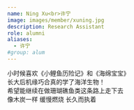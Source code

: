 ```yaml
---
name: Ning Xu<br>许宁
image: images/member/xuning.jpg
description: Research Assistant
role: alumni
aliases:
  - 许宁
#group: alum
---
```


<centre>
小时候喜欢《小鲤鱼历险记》和《海绵宝宝》<br>
长大后机缘巧合真的学了海洋生物！<br>
希望能继续在做珊瑚礁鱼类这条路上走下去<br>
像木炭一样 缓慢燃烧 长久而执着<br>
</centre>
